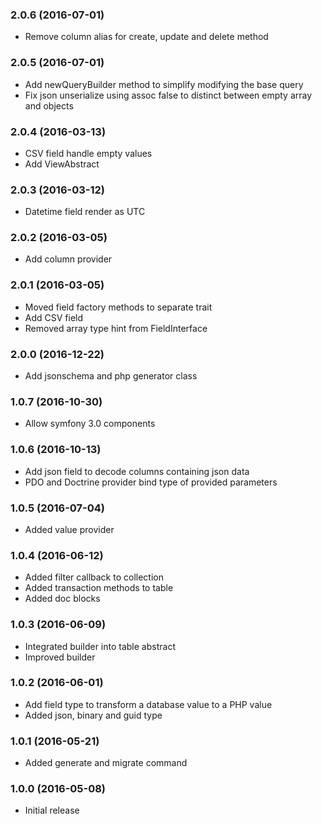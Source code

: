 
### 2.0.6 (2016-07-01)

* Remove column alias for create, update and delete method

### 2.0.5 (2016-07-01)

* Add newQueryBuilder method to simplify modifying the base query
* Fix json unserialize using assoc false to distinct between empty array and 
  objects

### 2.0.4 (2016-03-13)

* CSV field handle empty values
* Add ViewAbstract

### 2.0.3 (2016-03-12)

* Datetime field render as UTC

### 2.0.2 (2016-03-05)

* Add column provider

### 2.0.1 (2016-03-05)

* Moved field factory methods to separate trait
* Add CSV field
* Removed array type hint from FieldInterface

### 2.0.0 (2016-12-22)

* Add jsonschema and php generator class

### 1.0.7 (2016-10-30)

* Allow symfony 3.0 components

### 1.0.6 (2016-10-13)

* Add json field to decode columns containing json data
* PDO and Doctrine provider bind type of provided parameters

### 1.0.5 (2016-07-04)

* Added value provider

### 1.0.4 (2016-06-12)

* Added filter callback to collection
* Added transaction methods to table
* Added doc blocks

### 1.0.3 (2016-06-09)

* Integrated builder into table abstract
* Improved builder

### 1.0.2 (2016-06-01)

* Add field type to transform a database value to a PHP value
* Added json, binary and guid type

### 1.0.1 (2016-05-21)

* Added generate and migrate command

### 1.0.0 (2016-05-08)

* Initial release
